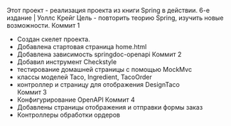 Этот проект - реализация проекта из книги Spring в действии. 6-е издание | Уоллс Крейг
Цель - повторить теорию Spring, изучить новые возможности.
Коммит 1 
   - Создан скелет проекта.
   - Добавлена стартовая страница home.html
   - Добавлена зависимость springdoc-openapi
Коммит 2
   - Добавил инструмент Checkstyle  
   - тестирование домашней страницы с помощью MockMvc
   - классы моделей Taco, Ingredient, TacoOrder
   - контроллер и страницу для отображения DesignTaco  
Коммит 3
   - Конфигурирование OpenAPI
Коммит 4
   - Добавлены страницы отображения и отправки формы заказ
   - Контроллеры обработки ордеров